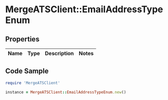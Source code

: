 # MergeATSClient::EmailAddressTypeEnum

## Properties

Name | Type | Description | Notes
------------ | ------------- | ------------- | -------------

## Code Sample

```ruby
require 'MergeATSClient'

instance = MergeATSClient::EmailAddressTypeEnum.new()
```


